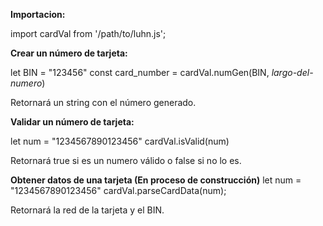 **Importacion:**

  import cardVal from '/path/to/luhn.js';

**Crear un número de tarjeta:**

  let BIN = "123456" 
  const card_number = cardVal.numGen(BIN, _largo-del-numero_)

Retornará un string con el número generado.


**Validar un número de tarjeta:**

  let num = "1234567890123456"
  cardVal.isValid(num)

Retornará true si es un numero válido o false si no lo es.

**Obtener datos de una tarjeta (En proceso de construcción)**
  let num = "1234567890123456" 
  cardVal.parseCardData(num);

Retornará la red de la tarjeta y el BIN.
